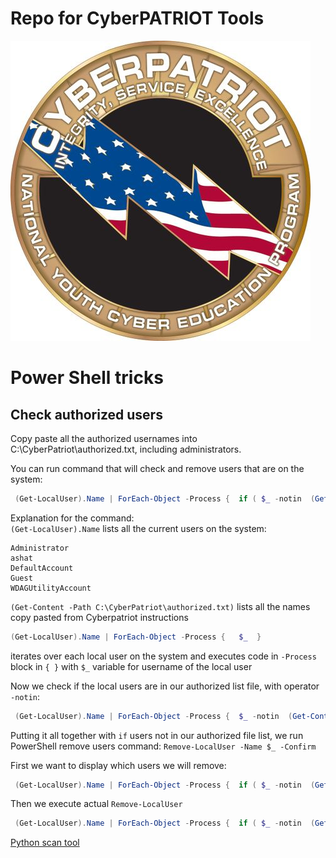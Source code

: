 # Repo for CyberPATRIOT Tools
![logo](CYBERPATRIOT_mid.jpg)

# Power Shell tricks #


## Check authorized users ##
Copy paste all the authorized usernames into C:\CyberPatriot\authorized.txt, including administrators. 

You can run command that will check and remove users that are on the system:
```PowerShell
 (Get-LocalUser).Name | ForEach-Object -Process {  if ( $_ -notin  (Get-Content -Path C:\CyberPatriot\authorized.txt)) {  Remove-LocalUser -Name $_ -Confirm } }

```

Explanation for the command:<br/>
```(Get-LocalUser).Name``` lists all the current users on the system:
```
Administrator
ashat
DefaultAccount
Guest
WDAGUtilityAccount
```
```(Get-Content -Path C:\CyberPatriot\authorized.txt)``` lists all the names copy pasted from Cyberpatriot instructions

```PowerShell
(Get-LocalUser).Name | ForEach-Object -Process {   $_  }
``` 
iterates over each local user on the system and executes code in ```-Process``` block in ```{ }``` with ```$_``` variable for username of the local user

Now we check if the local users are in our authorized list file, with operator ```-notin```:
```PowerShell
 (Get-LocalUser).Name | ForEach-Object -Process {  $_ -notin  (Get-Content -Path C:\CyberPatriot\authorized.txt)  }

```
Putting it all together with ```if``` users not in our authorized file list, we run PowerShell remove users command: ```Remove-LocalUser -Name $_ -Confirm```

First we want to display which users we will remove:
```PowerShell
 (Get-LocalUser).Name | ForEach-Object -Process {  if ( $_ -notin  (Get-Content -Path C:\CyberPatriot\authorized.txt)) {   $_  } }
 ```

Then we execute actual ```Remove-LocalUser```

```PowerShell
 (Get-LocalUser).Name | ForEach-Object -Process {  if ( $_ -notin  (Get-Content -Path C:\CyberPatriot\authorized.txt)) {  Remove-LocalUser -Name $_ -Confirm } }
```

[Python scan tool](PYTHON_TOOL.MD)




